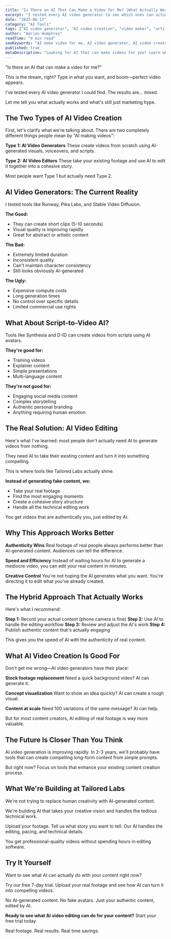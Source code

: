 ```yaml
---
title: "Is There an AI That Can Make a Video for Me? (What Actually Works)"
excerpt: "I tested every AI video generator to see which ones can actually create videos from scratch. The results might surprise you."
date: "2025-06-17"
category: "AI Tools"
tags: ["AI video generator", "AI video creation", "video maker", "artificial intelligence", "content creation"]
author: "Adrian Humphrey"
readTime: "4 min read"
seoKeywords: "AI make video for me, AI video generator, AI video creator, AI video maker, create video with AI"
published: true
metaDescription: "Looking for AI that can make videos for you? Learn what's actually possible with AI video generation and what tools work best."
---
```


"Is there an AI that can make a video for me?"

This is the dream, right? Type in what you want, and boom—perfect video appears.

I've tested every AI video generator I could find. The results are... mixed.

Let me tell you what actually works and what's still just marketing hype.

## The Two Types of AI Video Creation

First, let's clarify what we're talking about. There are two completely different things people mean by "AI making videos":

**Type 1: AI Video Generators**
These create videos from scratch using AI-generated visuals, voiceovers, and scripts.

**Type 2: AI Video Editors**
These take your existing footage and use AI to edit it together into a cohesive story.

Most people want Type 1 but actually need Type 2.

## AI Video Generators: The Current Reality

I tested tools like Runway, Pika Labs, and Stable Video Diffusion.

**The Good:**
- They can create short clips (5-10 seconds)
- Visual quality is improving rapidly
- Great for abstract or artistic content

**The Bad:**
- Extremely limited duration
- Inconsistent quality
- Can't maintain character consistency
- Still looks obviously AI-generated

**The Ugly:**
- Expensive compute costs
- Long generation times
- No control over specific details
- Limited commercial use rights

## What About Script-to-Video AI?

Tools like Synthesia and D-ID can create videos from scripts using AI avatars.

**They're good for:**
- Training videos
- Explainer content
- Simple presentations
- Multi-language content

**They're not good for:**
- Engaging social media content
- Complex storytelling
- Authentic personal branding
- Anything requiring human emotion

## The Real Solution: AI Video Editing

Here's what I've learned: most people don't actually need AI to generate videos from nothing.

They need AI to take their existing content and turn it into something compelling.

This is where tools like Tailored Labs actually shine.

**Instead of generating fake content, we:**
- Take your real footage
- Find the most engaging moments
- Create a cohesive story structure
- Handle all the technical editing work

You get videos that are authentically you, just edited by AI.

## Why This Approach Works Better

**Authenticity Wins**
Real footage of real people always performs better than AI-generated content. Audiences can tell the difference.

**Speed and Efficiency**
Instead of waiting hours for AI to generate a mediocre video, you can edit your real content in minutes.

**Creative Control**
You're not hoping the AI generates what you want. You're directing it to edit what you've already created.

## The Hybrid Approach That Actually Works

Here's what I recommend:

**Step 1:** Record your actual content (phone camera is fine)
**Step 2:** Use AI to handle the editing workflow
**Step 3:** Review and adjust the AI's work
**Step 4:** Publish authentic content that's actually engaging

This gives you the speed of AI with the authenticity of real content.

## What AI Video Creation Is Good For

Don't get me wrong—AI video generators have their place:

**Stock footage replacement**
Need a quick background video? AI can generate it.

**Concept visualization**
Want to show an idea quickly? AI can create a rough visual.

**Content at scale**
Need 100 variations of the same message? AI can help.

But for most content creators, AI editing of real footage is way more valuable.

## The Future Is Closer Than You Think

AI video generation is improving rapidly. In 2-3 years, we'll probably have tools that can create compelling long-form content from simple prompts.

But right now? Focus on tools that enhance your existing content creation process.

## What We're Building at Tailored Labs

We're not trying to replace human creativity with AI-generated content.

We're building AI that takes your creative vision and handles the tedious technical work.

Upload your footage. Tell us what story you want to tell. Our AI handles the editing, pacing, and technical details.

You get professional-quality videos without spending hours in editing software.

## Try It Yourself

Want to see what AI can actually do with your content right now?

Try our free 7-day trial. Upload your real footage and see how AI can turn it into compelling videos.

No AI-generated content. No fake avatars. Just your authentic content, edited by AI.

**Ready to see what AI video editing can do for your content?** Start your free trial today.

Real footage. Real results. Real time savings.